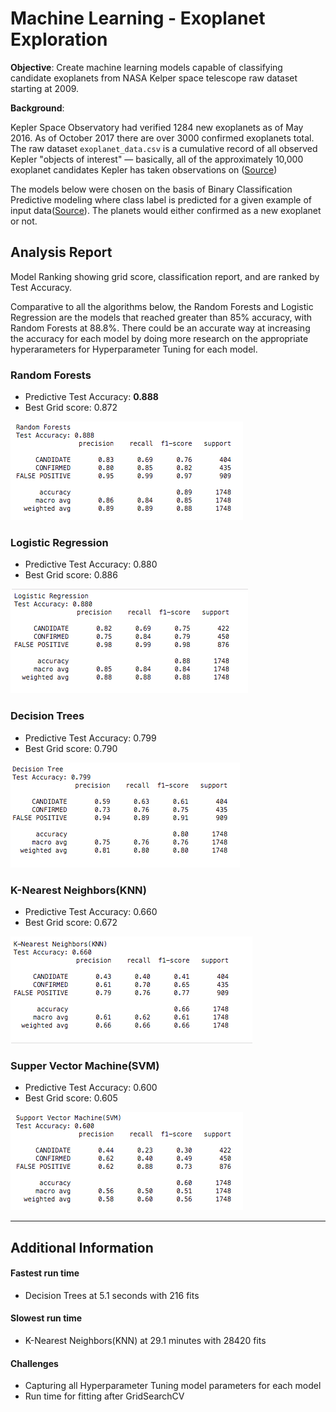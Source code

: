 # Machine Learning - Exoplanet Exploration

**Objective**: Create machine learning models capable of classifying candidate exoplanets from NASA Kelper space telescope raw dataset starting at 2009. 


**Background**:

Kepler Space Observatory had verified 1284 new exoplanets as of May 2016. As of October 2017 there are over 3000 confirmed exoplanets total. The raw dataset `exoplanet_data.csv` is a cumulative record of all observed Kepler "objects of interest" — basically, all of the approximately 10,000 exoplanet candidates Kepler has taken observations on ([Source](https://www.kaggle.com/nasa/kepler-exoplanet-search-results))



The models below were chosen on the basis of Binary Classification Predictive modeling where class label is predicted for a given example of input data([Source](https://machinelearningmastery.com/types-of-classification-in-machine-learning/#:~:text=Popular%20algorithms%20that%20can%20be%20used%20for%20binary%20classification%20include)). The planets would either confirmed as a new exoplanet  or not. 




## Analysis Report

Model Ranking showing grid score, classification report, and are ranked by Test Accuracy.

Comparative to all the algorithms  below, the Random Forests and Logistic Regression are the models that reached greater than 85% accuracy, with Random Forests at 88.8%. There could be an accurate way at increasing the accuracy for each model by doing more research on the appropriate hyperarameters for Hyperparameter Tuning for each model.

### Random Forests
- Predictive Test Accuracy: **0.888**
- Best Grid score: 0.872

![](https://github.com/diannejardinez/machine-learning-challenge/blob/master/classification-reports/Random-Forests.png)

### Logistic Regression
- Predictive Test Accuracy: 0.880
- Best Grid score: 0.886

![](https://github.com/diannejardinez/machine-learning-challenge/blob/master/classification-reports/Logistic-Regression.png)

### Decision Trees
- Predictive Test Accuracy: 0.799
- Best Grid score: 0.790

![](https://github.com/diannejardinez/machine-learning-challenge/blob/master/classification-reports/Decision-Tree.png)

### K-Nearest Neighbors(KNN)
- Predictive Test Accuracy: 0.660
- Best Grid score: 0.672

![](https://github.com/diannejardinez/machine-learning-challenge/blob/master/classification-reports/KNN.png)

### Supper Vector Machine(SVM)
- Predictive Test Accuracy: 0.600
- Best Grid score: 0.605

![](https://github.com/diannejardinez/machine-learning-challenge/blob/master/classification-reports/SVM.png)

---
## Additional Information

#### Fastest run time
- Decision Trees at 5.1 seconds with 216 fits

#### Slowest run time
- K-Nearest Neighbors(KNN) at 29.1 minutes with 28420 fits


#### Challenges
- Capturing all Hyperparameter Tuning model parameters for each model
- Run time for fitting after GridSearchCV













<!-- Readme for https://github.com/diannejardinez/machine-learning-, Author: Dianne Jardinez -->